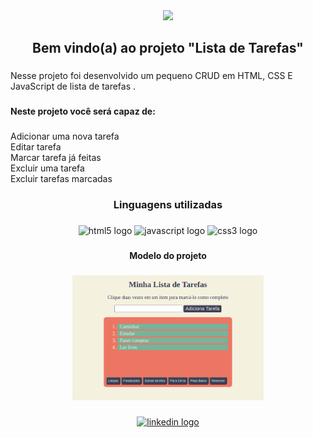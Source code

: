 <div align="center">
  <img src="https://visitor-badge.laobi.icu/badge?page_id=sensey.sensey&"  />
</div>

###

<h2 align="center">Bem vindo(a) ao projeto "Lista de Tarefas"</h2>

###

<p align="left">Nesse projeto foi desenvolvido um pequeno CRUD em HTML, CSS E JavaScript de  lista de tarefas .</p>

###

<h4 align="left">Neste projeto você será capaz de:</h4>

###

<p align="left">Adicionar uma nova tarefa<br>Editar tarefa<br>Marcar tarefa já feitas<br>Excluir uma tarefa<br>Excluir tarefas marcadas</p>

###

<h3 align="center">Linguagens utilizadas</h3>

###

<div align="center">
  <img src="https://cdn.jsdelivr.net/gh/devicons/devicon/icons/html5/html5-original.svg" height="40" width="52" alt="html5 logo"  />
  <img src="https://cdn.jsdelivr.net/gh/devicons/devicon/icons/javascript/javascript-original.svg" height="40" width="52" alt="javascript logo"  />
  <img src="https://cdn.jsdelivr.net/gh/devicons/devicon/icons/css3/css3-original.svg" height="40" width="52" alt="css3 logo"  />
</div>

###

<h4 align="center">Modelo do projeto</h4>

###

<div align="center">
  <img height="200" src="listaDeTarefas.png"  />
</div>

###

<div align="center">
  <a href="https://www.linkedin.com/in/luishrocha/" target="_blank">
    <img src="https://raw.githubusercontent.com/maurodesouza/profile-readme-generator/master/src/assets/icons/social/linkedin/default.svg" width="52" height="40" alt="linkedin logo"  />
  </a>
</div>

###